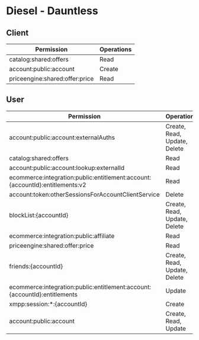 # Diesel - Dauntless

## Client
| Permission | Operations |
| - | - |
| catalog:shared:offers | Read |
| account:public:account | Create |
| priceengine:shared:offer:price | Read |

## User
| Permission | Operations |
| - | - |
| account:public:account:externalAuths | Create, Read, Update, Delete |
| catalog:shared:offers | Read |
| account:public:account:lookup:externalId | Read |
| ecommerce:integration:public:entitlement:account:{accountId}:entitlements:v2 | Read |
| account:token:otherSessionsForAccountClientService | Delete |
| blockList:{accountId} | Create, Read, Update, Delete |
| ecommerce:integration:public:affiliate | Read |
| priceengine:shared:offer:price | Read |
| friends:{accountId} | Create, Read, Update, Delete |
| ecommerce:integration:public:entitlement:account:{accountId}:entitlements | Update |
| xmpp:session:*:{accountId} | Create |
| account:public:account | Create, Read, Update |